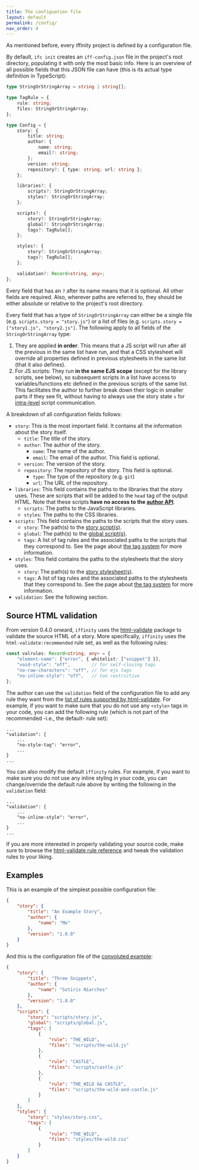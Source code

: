 ```yaml
---
title: The configuation file
layout: default
permalink: /config/
nav_order: 4
---
```


As mentioned before, every iffinity project is defined by a configuration file.

By default, `ifc init` creates an `iff-config.json` file in the project's root directory, populating it with only the most basic info. Here is an overview of all possible fields that this JSON file can have (this is its actual type definition in TypeScript):

```typescript
type StringOrStringArray = string | string[];

type TagRule = {
    rule: string;
    files: StringOrStringArray;
};

type Config = {
    story: {
        title: string;
        author: {
            name: string;
            email?: string;
        };
        version: string;
        repository?: { type: string; url: string };
    };

    libraries?: {
        scripts?: StringOrStringArray;
        styles?: StringOrStringArray;
    };

    scripts?: {
        story?: StringOrStringArray;
        global?: StringOrStringArray;
        tags?: TagRule[];
    };

    styles?: {
        story?: StringOrStringArray;
        tags?: TagRule[];
    };

    validation?: Record<string, any>;
};
```

Every field that has an `?` after its name means that it is optional. All other fields are required. Also, wherever paths are referred to, they should be either absolute or relative to the project's root directory.

Every field that has a type of `StringOrStringArray` can either be a single file (e.g. `scripts.story = "story.js"`) or a list of files (e.g. `scripts.story = ["story1.js", "story2.js"]`. The following apply to all fields of the `StringOrStringArray` type:
1. They are applied **in order**. This means that a JS script will run after all the previous in the same list have run, and that a CSS stylesheet will override all properties defined in previous stylesheets in the same list (that it also defines).
2. For JS scripts: They run **in the same EJS scope** (except for the library scripts, see below), so subsequent scripts in a list have access to variables/functions etc defined in the previous scripts of the same list. This facilitates the author to further break down their logic in smaller parts if they see fit, without having to always use the story state `s` for [intra-level](/scripts-styles/) script communication.

A breakdown of all configuration fields follows:

 - `story`: This is the most important field. It contains all the information about the story itself.
   - `title`: The title of the story.
   - `author`: The author of the story.
     - `name`: The name of the author.
     - `email`: The email of the author. This field is optional.
   - `version`: The version of the story.
   - `repository`: The repository of the story. This field is optional.
     - `type`: The type of the repository (e.g. `git`)
     - `url`: The URL of the repository.
 - `libraries`: This field contains the paths to the libraries that the story uses. These are scripts that will be added to the `head` tag of the output HTML. Note that these scripts **have no access to the [author API](/author-api/)**.
   - `scripts`: The paths to the JavaScript libraries.
   - `styles`: The paths to the CSS libraries.
 - `scripts`: This field contains the paths to the scripts that the story uses.
   - `story`: The path(s) to the [story script(s)](/scripts-styles/#the-story-scriptsstylesheets).
   - `global`: The path(s) to the [global script(s)](/scripts-styles/#the-global-scripts).
   - `tags`: A list of tag rules and the associated paths to the scripts that they correspond to. See the page about [the tag system](/tags/) for more information.
 - `styles`: This field contains the paths to the stylesheets that the story uses.
   - `story`: The path(s) to the [story stylesheet(s)](/scripts-styles/#the-story-scriptsstylesheets).
   - `tags`: A list of tag rules and the associated paths to the stylesheets that they correspond to. See the page about [the tag system](/tags/) for more information.
 - `validation`: See the following section.

## Source HTML validation

From version 0.4.0 onward, `iffinity` uses the [html-validate](https://html-validate.org/) package to validate the source HTML of a story. More specifically, `iffinity` uses the `html-validate:recommended` rule set, as well as the following rules:

```typescript
const valrules: Record<string, any> = {
    "element-name": ["error", { whitelist: ["snippet"] }],
    "void-style": "off",        // for self-closing tags
    "no-raw-characters": "off", // for ejs tags
    "no-inline-style": "off",   // too restrictive
};
```

The author can use the `validation` field of the configuration file to add any rule they want from the [list of rules supported by html-validate](https://html-validate.org/rules/). For example, if you want to make sure that you do not use any `<style>` tags in your code, you can add the following rule (which is not part of the recommended -i.e., the default- rule set):

```
...
"validation": {
    ...
    "no-style-tag": "error",
    ...
}
...
```

You can also modify the default `iffinity` rules. For example, if you want to make sure you do not use any inline styling in your code, you can change/override the default rule above by writing the following in the `validation` field:

```
...
"validation": {
    ...
    "no-inline-style": "error",
    ...
}
...
```

If you are more interested in properly validating your source code, make sure to browse the [html-validate rule reference](https://html-validate.org/rules/) and tweak the validation rules to your liking.

## Examples

This is an example of the simplest possible configuration file:

```json
{
    "story": {
        "title": "An Example Story",
        "author": {
            "name": "Me"
        },
        "version": "1.0.0"
    }
}
```

And this is the configuration file of the [convoluted example](https://github.com/zehanort/iffinity/blob/main/examples/convoluted/iff-config.json):

```json
{
    "story": {
        "title": "Three Snippets",
        "author": {
            "name": "Sotiris Niarchos"
        },
        "version": "1.0.0"
    },
    "scripts": {
        "story": "scripts/story.js",
        "global": "scripts/global.js",
        "tags": [
            {
                "rule": "THE_WILD",
                "files": "scripts/the-wild.js"
            },
            {
                "rule": "CASTLE",
                "files": "scripts/castle.js"
            },
            {
                "rule": "THE_WILD && CASTLE",
                "files": "scripts/the-wild-and-castle.js"
            }
        ]
    },
    "styles": {
        "story": "styles/story.css",
        "tags": [
            {
                "rule": "THE_WILD",
                "files": "styles/the-wild.css"
            }
        ]
    }
}
```
